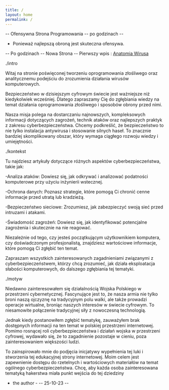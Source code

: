 ```yaml
---
title: /
layout: home
permalink: /
---
```


-- Ofensywna Strona Programowania -- po godzinach --
- Ponieważ najlepszą obroną jest skuteczna ofensywa.

-- Po godzinach -- Nowa Strona -- Pierwszy wpis : [Anatomia Wirusa](anatomia.md)

./intro

Witaj na stronie poświęconej tworzeniu oprogramowania złośliwego oraz analitycznemu podejściu do zrozumienia działania wirusów komputerowych.

Bezpieczeństwo w dzisiejszym cyfrowym świecie jest ważniejsze niż kiedykolwiek wcześniej. Dlatego zapraszamy Cię do zgłębiania wiedzy na temat działania oprogramowania złośliwego i sposobów obrony przed nimi.

Nasza misja polega na dostarczaniu najnowszych, kompleksowych informacji dotyczących zagrożeń, technik ataków oraz najlepszych praktyk z zakresu cyberbezpieczeństwa. Chcemy podkreślić, że bezpieczeństwo to nie tylko instalacja antywirusa i stosowanie silnych haseł. To znacznie bardziej skomplikowany obszar, który wymaga ciągłego rozwoju wiedzy i umiejętności.

./kontekst

Tu najdziesz artykuły dotyczące różnych aspektów cyberbezpieczeństwa, takie jak:

-Analiza ataków: Dowiesz się, jak odkrywać i analizować podatności komputerowe przy użyciu inżynierii wstecznej.

-Ochrona danych: Poznasz strategie, które pomogą Ci chronić cenne informacje przed utratą lub kradzieżą.

-Bezpieczeństwo sieciowe: Zrozumiesz, jak zabezpieczyć swoją sieć przed intruzami i atakami.

-Świadomość zagrożeń: Dowiesz się, jak identyfikować potencjalne zagrożenia i skutecznie na nie reagować.

Niezależnie od tego, czy jesteś początkującym użytkownikiem komputera, czy doświadczonym profesjonalistą, znajdziesz  wartościowe informacje, które pomogą Ci zgłębić ten temat.

Zapraszam wszystkich zainteresowanych zagadnieniami związanymi z cyberbezpieczeństwem, którzy chcą zrozumieć, jak działa eksploatacja słabości komputerowych, do dalszego zgłębiania tej tematyki.

./motyw

Niedawno zainteresowałem się działalnością Wojska Polskiego w przestrzeni cybernetycznej. Fascynujące jest to, że nasza armia nie tylko broni naszą ojczyznę na tradycyjnym polu walki, ale także prowadzi operacje wirtualne, broniąc naszych interesów w świecie cyfrowym. To niesamowite połączenie tradycyjnej siły z nowoczesną technologią.

Jednak kiedy postanowiłem zgłębić tematykę, zauważyłem brak dostępnych informacji na ten temat w polskiej przestrzeni internetowej. Pomimo rosnącej roli cyberbezpieczeństwa i działań wojska w przestrzeni cyfrowej, wydawało się, że to zagadnienie pozostaje w cieniu, poza zainteresowaniem większości ludzi.

To zainspirowało mnie do podjęcia inicjatywy wypełnienia tej luki i stworzenia tej edukacyjnej strony internetowej. Moim celem jest zapewnienie dostępu do rzetelnych i wartościowych materiałów na temat ogólnego cyberbezpieczeństwa. Chcę, aby każda osoba zainteresowana tematyką hakerstwa miała punkt wejścia do tej dziedziny

- the author -
-- 25-10-23 --
